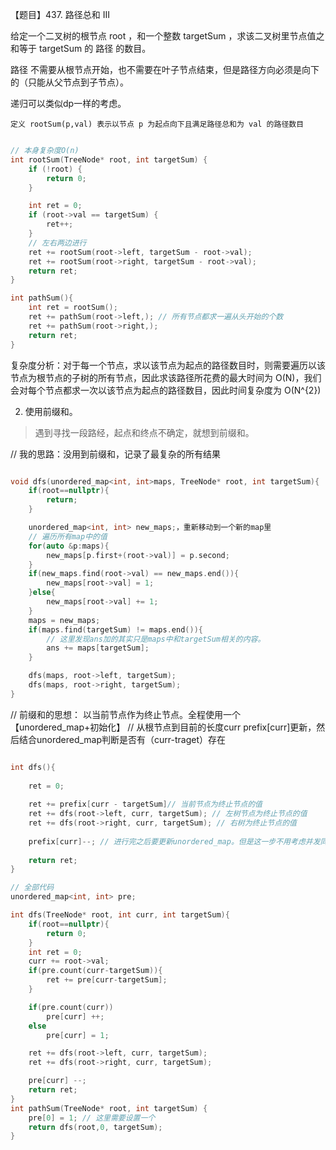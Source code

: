 【题目】437. 路径总和 III

给定一个二叉树的根节点 root ，和一个整数 targetSum ，求该二叉树里节点值之和等于 targetSum 的 路径 的数目。

路径 不需要从根节点开始，也不需要在叶子节点结束，但是路径方向必须是向下的（只能从父节点到子节点）。




递归可以类似dp一样的考虑。


    定义 rootSum(p,val) 表示以节点 p 为起点向下且满足路径总和为 val 的路径数目

```c++

// 本身复杂度O(n)
int rootSum(TreeNode* root, int targetSum) { 
    if (!root) {
        return 0;
    }

    int ret = 0;
    if (root->val == targetSum) {
        ret++;
    } 
    // 左右两边进行
    ret += rootSum(root->left, targetSum - root->val);
    ret += rootSum(root->right, targetSum - root->val);
    return ret;
}

int pathSum(){
    int ret = rootSum();
    ret += pathSum(root->left,); // 所有节点都求一遍从头开始的个数
    ret += pathSum(root->right,);
    return ret;
}

```

复杂度分析：对于每一个节点，求以该节点为起点的路径数目时，则需要遍历以该节点为根节点的子树的所有节点，因此求该路径所花费的最大时间为 O(N)，我们会对每个节点都求一次以该节点为起点的路径数目，因此时间复杂度为 O(N^{2})


2. 使用前缀和。

> 遇到寻找一段路经，起点和终点不确定，就想到前缀和。


// 我的思路：没用到前缀和，记录了最复杂的所有结果
```c++

void dfs(unordered_map<int, int>maps, TreeNode* root, int targetSum){
    if(root==nullptr){
        return;
    }

    unordered_map<int, int> new_maps;，重新移动到一个新的map里
    // 遍历所有map中的值
    for(auto &p:maps){
        new_maps[p.first+(root->val)] = p.second;
    }
    if(new_maps.find(root->val) == new_maps.end()){
        new_maps[root->val] = 1;
    }else{
        new_maps[root->val] += 1;
    }
    maps = new_maps;
    if(maps.find(targetSum) != maps.end()){
        // 这里发现ans加的其实只是maps中和targetSum相关的内容。
        ans += maps[targetSum];
    }

    dfs(maps, root->left, targetSum);
    dfs(maps, root->right, targetSum);
}
```

// 前缀和的思想： 以当前节点作为终止节点。全程使用一个【unordered_map+初始化】
// 从根节点到目前的长度curr
prefix[curr]更新，然后结合unordered_map判断是否有（curr-traget）存在

```c++

int dfs(){
    
    ret = 0;
    
    ret += prefix[curr - targetSum]// 当前节点为终止节点的值
    ret += dfs(root->left, curr, targetSum); // 左树节点为终止节点的值
    ret += dfs(root->right, curr, targetSum); // 右树为终止节点的值
    
    prefix[curr]--; // 进行完之后要更新unordered_map。但是这一步不用考虑并发同步的问题，因为递归是进站出站。所以可以共用一个prefix全局变量
    
    return ret;
}

// 全部代码
unordered_map<int, int> pre;

int dfs(TreeNode* root, int curr, int targetSum){
    if(root==nullptr){
        return 0;
    }
    int ret = 0;
    curr += root->val;
    if(pre.count(curr-targetSum)){
        ret += pre[curr-targetSum];
    }

    if(pre.count(curr))
        pre[curr] ++;
    else
        pre[curr] = 1;

    ret += dfs(root->left, curr, targetSum);
    ret += dfs(root->right, curr, targetSum);

    pre[curr] --;
    return ret;
}
int pathSum(TreeNode* root, int targetSum) {
    pre[0] = 1; // 这里需要设置一个
    return dfs(root,0, targetSum);
}
```
